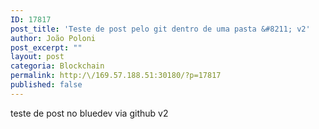 ```yaml
---
ID: 17817
post_title: 'Teste de post pelo git dentro de uma pasta &#8211; v2'
author: João Poloni
post_excerpt: ""
layout: post
categoria: Blockchain
permalink: http:/\/169.57.188.51:30180/?p=17817
published: false
---
```

teste de post no bluedev via github v2